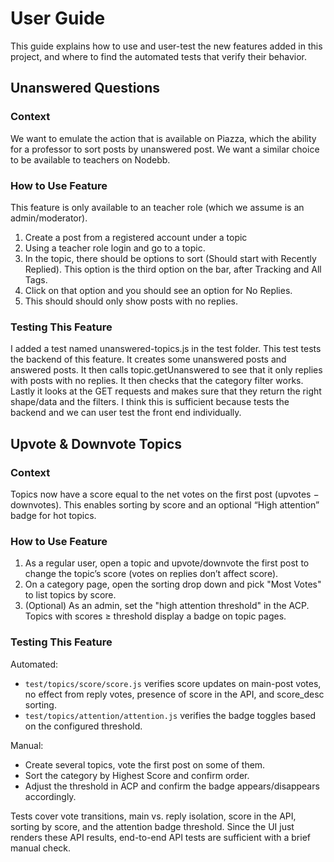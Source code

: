 # User Guide

This guide explains how to use and user-test the new features added in this project, and where to find the automated tests that verify their behavior.

## Unanswered Questions

### Context

We want to emulate the action that is available on Piazza, which the ability for a professor to sort posts by unanswered post. We want a similar choice to be available to teachers on Nodebb.

###  How to Use Feature

This feature is only available to an teacher role (which we assume is an admin/moderator).
1. Create a post from a registered account under a topic
2. Using a teacher role login and go to a topic.
3. In the topic, there should be options to sort (Should start with Recently Replied). This option is the third option on the bar, after Tracking and All Tags. 
3. Click on that option and you should see an option for No Replies. 
4. This should should only show posts with no replies.

### Testing This Feature

I added a test named unanswered-topics.js in the test folder. This test tests the backend of this feature. It creates some unanswered posts and answered posts. It then calls topic.getUnanswered to see that it only replies with posts with no replies. It then checks that the category filter works. Lastly it looks at the GET requests and makes sure that they return the right shape/data and the filters. I think this is sufficient because tests the backend and we can user test the front end individually.  

## Upvote & Downvote Topics

### Context

Topics now have a score equal to the net votes on the first post (upvotes − downvotes). This enables sorting by score and an optional “High attention” badge for hot topics.

###  How to Use Feature

1. As a regular user, open a topic and upvote/downvote the first post to change the topic’s score (votes on replies don’t affect score).
2. On a category page, open the sorting drop down and pick "Most Votes" to list topics by score.
3. (Optional) As an admin, set the "high attention threshold" in the ACP. Topics with scores ≥ threshold display a badge on topic pages.

### Testing This Feature

Automated:
- `test/topics/score/score.js` verifies score updates on main-post votes, no effect from reply votes, presence of score in the API, and score_desc sorting.
- `test/topics/attention/attention.js` verifies the badge toggles based on the configured threshold.

Manual:
- Create several topics, vote the first post on some of them.
- Sort the category by Highest Score and confirm order.
- Adjust the threshold in ACP and confirm the badge appears/disappears accordingly.

Tests cover vote transitions, main vs. reply isolation, score in the API, sorting by score, and the attention badge threshold. Since the UI just renders these API results, end-to-end API tests are sufficient with a brief manual check.
